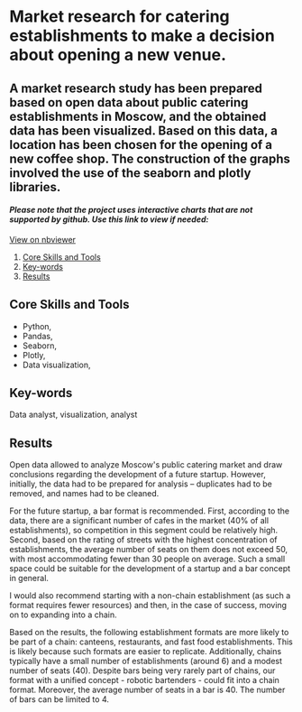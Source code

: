 # Market research for catering establishments to make a decision about opening a new venue.

## A market research study has been prepared based on open data about public catering establishments in Moscow, and the obtained data has been visualized. Based on this data, a location has been chosen for the opening of a new coffee shop. The construction of the graphs involved the use of the seaborn and plotly libraries.

#### *Please note that the project uses interactive charts that are not supported by github. Use this link to view if needed:*

[View on nbviewer](https://nbviewer.org)

1. [Core Skills and Tools](#core-skills-and-tools)
2. [Key-words](#key-words)
3. [Results](#results)
   

## Core Skills and Tools

- Python, 
- Pandas,  
- Seaborn,
- Plotly, 
- Data visualization, 

## Key-words

Data analyst, visualization, analyst


## Results

Open data allowed to analyze Moscow's public catering market and draw conclusions regarding the development of a future startup. However, initially, the data had to be prepared for analysis – duplicates had to be removed, and names had to be cleaned.

For the future startup, a bar format is recommended. First, according to the data, there are a significant number of cafes in the market (40% of all establishments), so competition in this segment could be relatively high. Second, based on the rating of streets with the highest concentration of establishments, the average number of seats on them does not exceed 50, with most accommodating fewer than 30 people on average. Such a small space could be suitable for the development of a startup and a bar concept in general.

I would also recommend starting with a non-chain establishment (as such a format requires fewer resources) and then, in the case of success, moving on to expanding into a chain.

Based on the results, the following establishment formats are more likely to be part of a chain: canteens, restaurants, and fast food establishments. This is likely because such formats are easier to replicate. Additionally, chains typically have a small number of establishments (around 6) and a modest number of seats (40). Despite bars being very rarely part of chains, our format with a unified concept - robotic bartenders - could fit into a chain format. Moreover, the average number of seats in a bar is 40. The number of bars can be limited to 4.